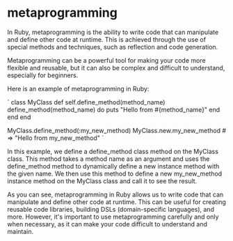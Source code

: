 # metaprogramming

In Ruby, metaprogramming is the ability to write code that can manipulate and define other code at runtime. This is achieved through the use of special methods and techniques, such as reflection and code generation.

Metaprogramming can be a powerful tool for making your code more flexible and reusable, but it can also be complex and difficult to understand, especially for beginners.

Here is an example of metaprogramming in Ruby:

` class MyClass
  def self.define_method(method_name)
    define_method(method_name) do
      puts "Hello from #{method_name}"
    end
  end
end

MyClass.define_method(:my_new_method)
MyClass.new.my_new_method # => "Hello from my_new_method" 
`


In this example, we define a define_method class method on the MyClass class. This method takes a method name as an argument and uses the define_method method to dynamically define a new instance method with the given name. We then use this method to define a new my_new_method instance method on the MyClass class and call it to see the result.

As you can see, metaprogramming in Ruby allows us to write code that can manipulate and define other code at runtime. This can be useful for creating reusable code libraries, building DSLs (domain-specific languages), and more. However, it's important to use metaprogramming carefully and only when necessary, as it can make your code difficult to understand and maintain.

